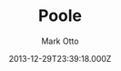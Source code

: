 ---
layout: JamstackTheme
title: Poole
github: https://github.com/poole/poole
demo: https://demo.getpoole.com/
author: Mark Otto
ssg: Jekyll
date: 2013-12-29T23:39:18.000Z
description: The Jekyll Butler. A no frills responsive Jekyll blog theme.
stale: true
---